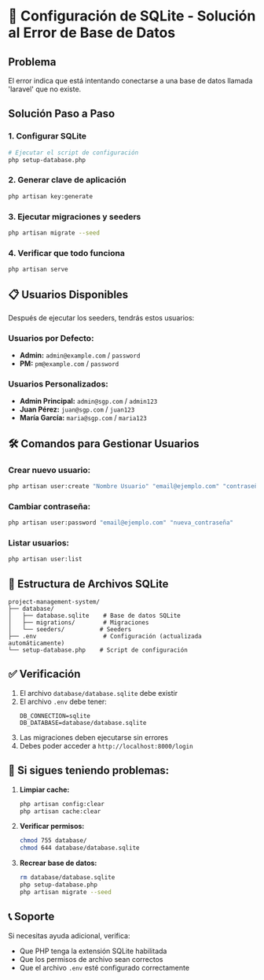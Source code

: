 # 🔧 Configuración de SQLite - Solución al Error de Base de Datos

## Problema
El error indica que está intentando conectarse a una base de datos llamada 'laravel' que no existe.

## Solución Paso a Paso

### 1. Configurar SQLite
```bash
# Ejecutar el script de configuración
php setup-database.php
```

### 2. Generar clave de aplicación
```bash
php artisan key:generate
```

### 3. Ejecutar migraciones y seeders
```bash
php artisan migrate --seed
```

### 4. Verificar que todo funciona
```bash
php artisan serve
```

## 📋 Usuarios Disponibles

Después de ejecutar los seeders, tendrás estos usuarios:

### Usuarios por Defecto:
- **Admin:** `admin@example.com` / `password`
- **PM:** `pm@example.com` / `password`

### Usuarios Personalizados:
- **Admin Principal:** `admin@sgp.com` / `admin123`
- **Juan Pérez:** `juan@sgp.com` / `juan123`
- **María García:** `maria@sgp.com` / `maria123`

## 🛠️ Comandos para Gestionar Usuarios

### Crear nuevo usuario:
```bash
php artisan user:create "Nombre Usuario" "email@ejemplo.com" "contraseña" "admin"
```

### Cambiar contraseña:
```bash
php artisan user:password "email@ejemplo.com" "nueva_contraseña"
```

### Listar usuarios:
```bash
php artisan user:list
```

## 📁 Estructura de Archivos SQLite

```
project-management-system/
├── database/
│   ├── database.sqlite    # Base de datos SQLite
│   ├── migrations/        # Migraciones
│   └── seeders/          # Seeders
├── .env                   # Configuración (actualizada automáticamente)
└── setup-database.php    # Script de configuración
```

## ✅ Verificación

1. El archivo `database/database.sqlite` debe existir
2. El archivo `.env` debe tener:
   ```
   DB_CONNECTION=sqlite
   DB_DATABASE=database/database.sqlite
   ```
3. Las migraciones deben ejecutarse sin errores
4. Debes poder acceder a `http://localhost:8000/login`

## 🚨 Si sigues teniendo problemas:

1. **Limpiar cache:**
   ```bash
   php artisan config:clear
   php artisan cache:clear
   ```

2. **Verificar permisos:**
   ```bash
   chmod 755 database/
   chmod 644 database/database.sqlite
   ```

3. **Recrear base de datos:**
   ```bash
   rm database/database.sqlite
   php setup-database.php
   php artisan migrate --seed
   ```

## 📞 Soporte

Si necesitas ayuda adicional, verifica:
- Que PHP tenga la extensión SQLite habilitada
- Que los permisos de archivo sean correctos
- Que el archivo `.env` esté configurado correctamente
